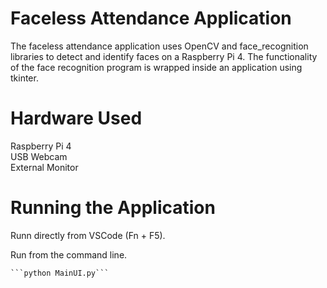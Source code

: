 # Faceless Attendance Application

The faceless attendance application uses OpenCV and face_recognition libraries to detect and identify faces on a Raspberry Pi 4.
The functionality of the face recognition program is wrapped inside an application using tkinter.

# Hardware Used
Raspberry Pi 4  
USB Webcam  
External Monitor

# Running the Application

Runn directly from VSCode (Fn + F5).

Run from the command line.

    ```python MainUI.py```